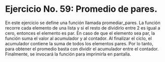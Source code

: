 # Ejercicio No. 59: Promedio de pares.

En este ejercicio se define una función llamada promediar_pares. La función recorre cada elemento de una lista y si el resto de dividirlo entre 2 es igual a cero, entonces el elemento es par. En caso de que el elemento sea par, la función suma el valor al acumulador y al contador. Al finalizar el ciclo, el acumulador contiene la suma de todos los elementos pares. Por lo tanto, para obtener el promedio basta con dividir el acumulador entre el contador. Finalmente, se invocará la función para imprimirla en pantalla.